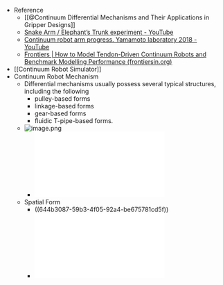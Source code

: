 - Reference
	- [[@Continuum Differential Mechanisms and Their Applications in Gripper Designs]]
	- [Snake Arm / Elephant’s Trunk experiment - YouTube](https://www.youtube.com/watch?v=EUEp-AfvvzE)
	- [Continuum robot arm progress. Yamamoto laboratory 2018 - YouTube](https://www.youtube.com/watch?v=iNtAn3t79fs)
	- [Frontiers | How to Model Tendon-Driven Continuum Robots and Benchmark Modelling Performance (frontiersin.org)](https://www.frontiersin.org/articles/10.3389/frobt.2020.630245/full)
- [[Continuum Robot Simulator]]
- Continuum Robot Mechanism
	- Differential mechanisms usually possess several typical structures, including the following
		- pulley-based forms
		- linkage-based forms
		- gear-based forms
		- fluidic T-pipe-based forms.
	- ![image.png](../assets/image_1680766945382_0.png)
		- ![08_Energy_02_Elastic_Strain_Energy.pdf](../assets/08_Energy_02_Elastic_Strain_Energy.pdf)
	- Spatial Form
		- ((644b3087-59b3-4f05-92a4-be675781cd5f))
		- ![Notes - Planar Form and Spatial Form](../assets/CDM.pdf)